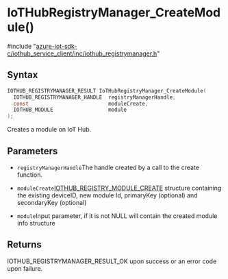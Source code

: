 # IoTHubRegistryManager_CreateModule()

\#include "[azure-iot-sdk-c/iothub_service_client/inc/iothub_registrymanager.h](../iot-c-ref-iothub-registrymanager-h.md)"  

## Syntax

```C
IOTHUB_REGISTRYMANAGER_RESULT IoTHubRegistryManager_CreateModule(
  IOTHUB_REGISTRYMANAGER_HANDLE  registryManagerHandle,
  const                          moduleCreate,
  IOTHUB_MODULE                  module
);
```

Creates a module on IoT Hub.

## Parameters
* `registryManagerHandle`The handle created by a call to the create function. 

* `moduleCreate`[IOTHUB_REGISTRY_MODULE_CREATE](#struct_i_o_t_h_u_b___r_e_g_i_s_t_r_y___m_o_d_u_l_e___c_r_e_a_t_e) structure containing the existing deviceID, new module Id, primaryKey (optional) and secondaryKey (optional) 

* `module`Input parameter, if it is not NULL will contain the created module info structure

## Returns
IOTHUB_REGISTRYMANAGER_RESULT_OK upon success or an error code upon failure.

